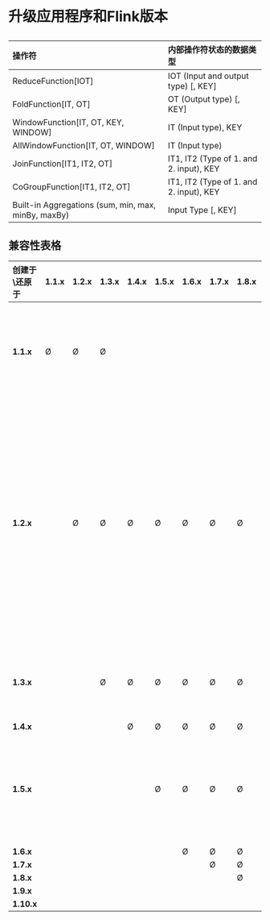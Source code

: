 # 升级应用程序和Flink版本

## 

| 操作符 | 内部操作符状态的数据类型 |
| :--- | :--- |
| ReduceFunction\[IOT\] | IOT \(Input and output type\) \[, KEY\] |
| FoldFunction\[IT, OT\] | OT \(Output type\) \[, KEY\] |
| WindowFunction\[IT, OT, KEY, WINDOW\] | IT \(Input type\), KEY |
| AllWindowFunction\[IT, OT, WINDOW\] | IT \(Input type\) |
| JoinFunction\[IT1, IT2, OT\] | IT1, IT2 \(Type of 1. and 2. input\), KEY |
| CoGroupFunction\[IT1, IT2, OT\] | IT1, IT2 \(Type of 1. and 2. input\), KEY |
| Built-in Aggregations \(sum, min, max, minBy, maxBy\) | Input Type \[, KEY\] |

## 兼容性表格

| 创建于\还原于 | 1.1.x | 1.2.x | 1.3.x | 1.4.x | 1.5.x | 1.6.x | 1.7.x | 1.8.x | 1.9.x | 1.10.x | 局限性 |
| :--- | :--- | :--- | :--- | :--- | :--- | :--- | :--- | :--- | :--- | :--- | :--- |
| **1.1.x** | Ø | Ø | Ø |  |  |  |  |  |  |  | 从Flink 1.1.x迁移到1.2.x +的作业的最大并行度目前固定为该作业的并行度。这意味着迁移后不能增加并行度。此限制可能会在将来的错误修正版本中删除。 |
| **1.2.x** |  | Ø | Ø | Ø | Ø | Ø | Ø | Ø | Ø | Ø | 从Flink 1.2.x迁移到Flink 1.3.x +时，不支持同时更改并行性。在迁移到Flink 1.3.x +之后，用户必须首先获取一个保存点，然后更改并行性。  为CEP应用程序创建的保存点无法在1.4.x +中还原。  Flink 1.2中包含Scala TraversableSerializer的保存点不再与Flink 1.8兼容，因为该序列化程序已进行了更新。通过首先升级到Flink 1.3和Flink 1.7之间的版本，然后再更新到Flink 1.8，可以解决此限制。 |
| **1.3.x** |  |  | Ø | Ø | Ø | Ø | Ø | Ø | Ø | Ø | 如果保存点包含Scala案例类，则从Flink 1.3.0迁移到Flink 1.4。\[0,1\]将失败。用户必须直接迁移到1.4.2+。 |
| **1.4.x** |  |  |  | Ø | Ø | Ø | Ø | Ø | Ø | Ø |  |
| **1.5.x** |  |  |  |  | Ø | Ø | Ø | Ø | Ø | Ø | 在版本1.6.x到1.6.2以及1.7.0中使用1.5.x创建的广播状态恢复时存在一个已知问题：[FLINK-11087](https://issues.apache.org/jira/browse/FLINK-11087)。升级到1.6.x或1.7.x系列的用户需要分别直接迁移到高于1.6.2和1.7.0的次要版本。 |
| **1.6.x** |  |  |  |  |  | Ø | Ø | Ø | Ø | Ø |  |
| **1.7.x** |  |  |  |  |  |  | Ø | Ø | Ø | Ø |  |
| **1.8.x** |  |  |  |  |  |  |  | Ø | Ø | Ø |  |
| **1.9.x** |  |  |  |  |  |  |  |  | Ø | Ø |  |
| **1.10.x** |  |  |  |  |  |  |  |  |  | Ø |  |

